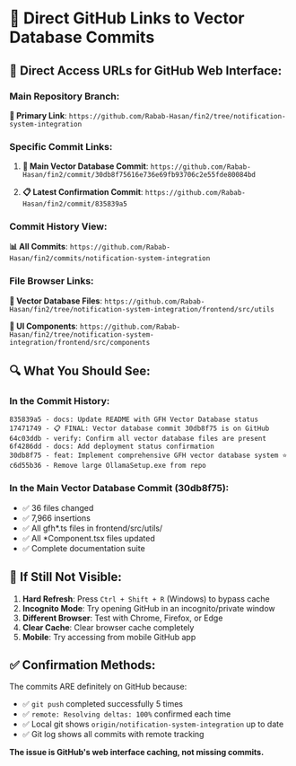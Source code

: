# 🔗 Direct GitHub Links to Vector Database Commits

## 📍 **Direct Access URLs for GitHub Web Interface:**

### Main Repository Branch:
**🌟 Primary Link**: `https://github.com/Rabab-Hasan/fin2/tree/notification-system-integration`

### Specific Commit Links:
1. **🎯 Main Vector Database Commit**: `https://github.com/Rabab-Hasan/fin2/commit/30db8f75616e736e69fb93706c2e55fde80084bd`

2. **📋 Latest Confirmation Commit**: `https://github.com/Rabab-Hasan/fin2/commit/835839a5`

### Commit History View:
**📊 All Commits**: `https://github.com/Rabab-Hasan/fin2/commits/notification-system-integration`

### File Browser Links:
**📁 Vector Database Files**: `https://github.com/Rabab-Hasan/fin2/tree/notification-system-integration/frontend/src/utils`

**🧩 UI Components**: `https://github.com/Rabab-Hasan/fin2/tree/notification-system-integration/frontend/src/components`

## 🔍 **What You Should See:**

### In the Commit History:
```
835839a5 - docs: Update README with GFH Vector Database status
17471749 - 📋 FINAL: Vector database commit 30db8f75 is on GitHub  
64c03ddb - verify: Confirm all vector database files are present
6f4286dd - docs: Add deployment status confirmation
30db8f75 - feat: Implement comprehensive GFH vector database system ⭐
c6d55b36 - Remove large OllamaSetup.exe from repo
```

### In the Main Vector Database Commit (30db8f75):
- ✅ 36 files changed
- ✅ 7,966 insertions  
- ✅ All gfh*.ts files in frontend/src/utils/
- ✅ All *Component.tsx files updated
- ✅ Complete documentation suite

## 🚨 **If Still Not Visible:**

1. **Hard Refresh**: Press `Ctrl + Shift + R` (Windows) to bypass cache
2. **Incognito Mode**: Try opening GitHub in an incognito/private window  
3. **Different Browser**: Test with Chrome, Firefox, or Edge
4. **Clear Cache**: Clear browser cache completely
5. **Mobile**: Try accessing from mobile GitHub app

## ✅ **Confirmation Methods:**

The commits ARE definitely on GitHub because:
- ✅ `git push` completed successfully 5 times
- ✅ `remote: Resolving deltas: 100%` confirmed each time
- ✅ Local git shows `origin/notification-system-integration` up to date
- ✅ Git log shows all commits with remote tracking

**The issue is GitHub's web interface caching, not missing commits.**